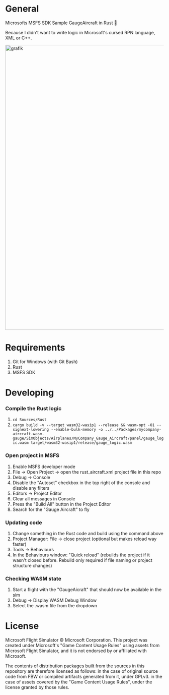 # General

Microsofts MSFS SDK Sample GaugeAircraft in Rust 🦀

Because I didn't want to write logic in Microsoft's cursed RPN language, XML or C++.

<img width="1941" height="904" alt="grafik" src="https://github.com/user-attachments/assets/ab2a756d-62a4-4fae-a4ff-a3b64ea3c1d0" />


# Requirements
1. Git for Windows (with Git Bash)
1. Rust
1. MSFS SDK

# Developing

### Compile the Rust logic
1. `cd Sources/Rust`
1. `cargo build -v --target wasm32-wasip1 --release && wasm-opt -O1 --signext-lowering --enable-bulk-memory -o ../../Packages/mycompany-aircraft-wasm-gauge/SimObjects/Airplanes/MyCompany_Gauge_Aircraft/panel/gauge_logic.wasm target/wasm32-wasip1/release/gauge_logic.wasm`

### Open project in MSFS
1. Enable MSFS developer mode
1. File -> Open Project -> open the rust_aircraft.xml project file in this repo
1. Debug -> Console
1. Disable the "Autoset" checkbox in the top right of the console and disable any filters
1. Editors -> Project Editor
1. Clear all messages in Console
1. Press the "Build All" button in the Project Editor
1. Search for the "Gauge Aircraft" to fly

### Updating code
1. Change something in the Rust code and build using the command above
1. Project Manager: File -> close project (optional but makes reload way faster)
1. Tools -> Behaviours
1. In the Behaviours window: "Quick reload" (rebuilds the project if it wasn't closed before. Rebuild only required if file naming or project structure changes)

### Checking WASM state
1. Start a flight with the "GaugeAicraft" that should now be available in the sim
1. Debug -> Display WASM Debug Window
1. Select the .wasm file from the dropdown


# License

Microsoft Flight Simulator © Microsoft Corporation. This project was created under Microsoft's "Game Content Usage Rules" using assets from Microsoft Flight Simulator, and it is not endorsed by or affiliated with Microsoft.

The contents of distribution packages built from the sources in this repository are therefore licensed as follows:
    in the case of original source code from FBW or compiled artifacts generated from it, under GPLv3.
    in the case of assets covered by the "Game Content Usage Rules", under the license granted by those rules.

